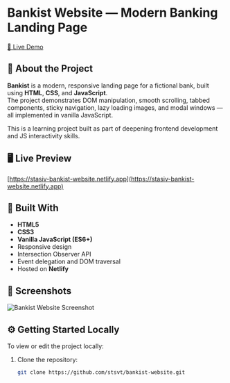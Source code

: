 # Bankist Website — Modern Banking Landing Page

[🔗 Live Demo](https://stasiv-bankist-website.netlify.app/)

## 📌 About the Project

**Bankist** is a modern, responsive landing page for a fictional bank, built using **HTML**, **CSS**, and **JavaScript**.  
The project demonstrates DOM manipulation, smooth scrolling, tabbed components, sticky navigation, lazy loading images, and modal windows — all implemented in vanilla JavaScript.

This is a learning project built as part of deepening frontend development and JS interactivity skills.

## 🖥️ Live Preview

[https://stasiv-bankist-website.netlify.app](https://stasiv-bankist-website.netlify.app)

## 🔧 Built With

- **HTML5**
- **CSS3**
- **Vanilla JavaScript (ES6+)**
- Responsive design
- Intersection Observer API
- Event delegation and DOM traversal
- Hosted on **Netlify**

## 📸 Screenshots

![Bankist Website Screenshot](./screenshot.png) <!-- Replace with your screenshot image -->

## ⚙️ Getting Started Locally

To view or edit the project locally:

1. Clone the repository:
   ```bash
   git clone https://github.com/stsvt/bankist-website.git
